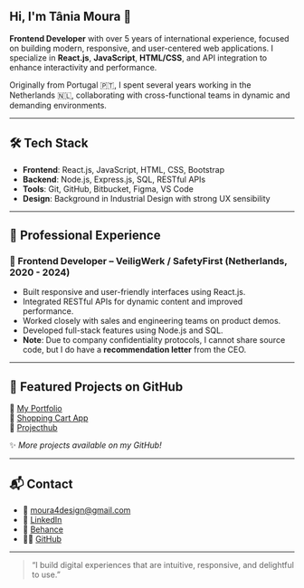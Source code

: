 ## Hi, I'm Tânia Moura 👋

**Frontend Developer** with over 5 years of international experience, focused on building modern, responsive, and user-centered web applications. I specialize in **React.js**, **JavaScript**, **HTML/CSS**, and API integration to enhance interactivity and performance.

Originally from Portugal 🇵🇹, I spent several years working in the Netherlands 🇳🇱, collaborating with cross-functional teams in dynamic and demanding environments.

---

## 🛠️ Tech Stack

- **Frontend**: React.js, JavaScript, HTML, CSS, Bootstrap
- **Backend**: Node.js, Express.js, SQL, RESTful APIs
- **Tools**: Git, GitHub, Bitbucket, Figma, VS Code
- **Design**: Background in Industrial Design with strong UX sensibility

---

## 🌟 Professional Experience

### 🧭 Frontend Developer – VeiligWerk / SafetyFirst (Netherlands, 2020 - 2024)
- Built responsive and user-friendly interfaces using React.js.
- Integrated RESTful APIs for dynamic content and improved performance.
- Worked closely with sales and engineering teams on product demos.
- Developed full-stack features using Node.js and SQL.
- **Note**: Due to company confidentiality protocols, I cannot share source code, but I do have a **recommendation letter** from the CEO.

---

## 🚀 Featured Projects on GitHub

🔗 [My Portfolio](https://github.com/Moura4Design/my-portfolio)  
🛒 [Shopping Cart App](https://github.com/Moura4Design/shopping-cart)  
🎨 [Projecthub](https://github.com/Moura4Design/ProjectHub)  

✨ *More projects available on my GitHub!*

---

## 📬 Contact

- 📧 moura4design@gmail.com  
- 💼 [LinkedIn](https://www.linkedin.com/in/tania-moura)  
- 🎨 [Behance](https://www.behance.net/Moura_design)  
- 👩‍💻 [GitHub](https://github.com/Moura4Design)

---

> “I build digital experiences that are intuitive, responsive, and delightful to use.”

<!--
**Moura4Design/Moura4Design** is a ✨ _special_ ✨ repository because its `README.md` (this file) appears on your GitHub profile.

Here are some ideas to get you started:

- 🔭 I’m currently working on ...
- 🌱 I’m currently learning ...
- 👯 I’m looking to collaborate on ...
- 🤔 I’m looking for help with ...
- 💬 Ask me about ...
- 📫 How to reach me: ...
- 😄 Pronouns: ...
- ⚡ Fun fact: ...
-->
